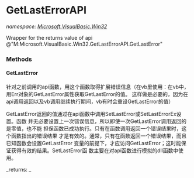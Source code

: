 ﻿
# GetLastErrorAPI
_namespace: [Microsoft.VisualBasic.Win32](N-Microsoft.VisualBasic.Win32.md)_

Wrapper for the returns value of api @"M:Microsoft.VisualBasic.Win32.GetLastErrorAPI.GetLastError"

### Methods

#### GetLastError
针对之前调用的api函数，用这个函数取得扩展错误信息（在vb里使用：在vb中，用Err对象的GetLastError属性获取GetLastError的值。
 这样做是必要的，因为在api调用返回以及vb调用继续执行期间，vb有时会重设GetLastError的值）
 
 GetLastError返回的值通过在api函数中调用SetLastError或SetLastErrorEx设置。函数
 并无必要设置上一次错误信息，所以即使一次GetLastError调用返回的是零值，也不能
 担保函数已成功执行。只有在函数调用返回一个错误结果时，这个函数指出的错误结果
 才是有效的。通常，只有在函数返回一个错误结果，而且已知函数会设置GetLastError
 变量的前提下，才应访问GetLastError；这时能保证获得有效的结果。SetLastError函
 数主要在对api函数进行模拟的dll函数中使用。

_returns: _



